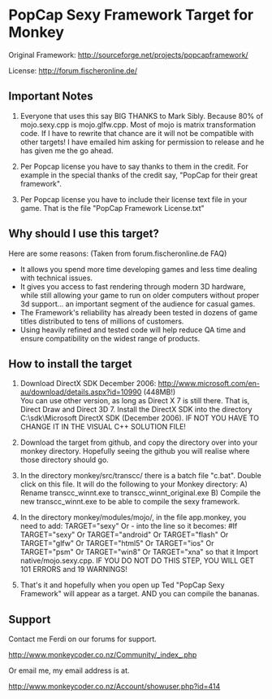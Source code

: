 PopCap Sexy Framework Target for Monkey
=======================================

Original Framework: http://sourceforge.net/projects/popcapframework/

License: http://forum.fischeronline.de/

Important Notes
---------------

1. Everyone that uses this say BIG THANKS to Mark Sibly.  Because 80% of mojo.sexy.cpp is mojo.glfw.cpp.  Most of mojo is matrix transformation code.  If I have to rewrite that chance are it will not be compatible with other targets!  I have emailed him asking for permission to release and he has given me the go ahead.

2. Per Popcap license you have to say thanks to them in the credit.  For example in the special thanks of the credit say, "PopCap for their great framework".

3. Per Popcap license you have to include their license text file in your game.  That is the file "PopCap Framework License.txt"

Why should I use this target? 
-----------------------------

Here are some reasons: (Taken from forum.fischeronline.de FAQ)
* It allows you spend more time developing games and less time dealing with technical issues.
* It gives you access to fast rendering through modern 3D hardware, while still allowing your game to run on older computers without proper 3d support... an important segment of the audience for casual games.
* The Framework's reliability has already been tested in dozens of game titles distributed to tens of millions of customers.
* Using heavily refined and tested code will help reduce QA time and ensure compatibility on the widest range of products.

How to install the target
-------------------------

1. Download DirectX SDK December 2006: http://www.microsoft.com/en-au/download/details.aspx?id=10990 (448MB!)  
You can use other version, as long as Direct X 7 is still there.  That is, Direct Draw and Direct 3D 7.  Install the DirectX SDK into the directory C:\sdk\Microsoft DirectX SDK (December 2006).  IF NOT YOU HAVE TO CHANGE IT IN THE VISUAL C++ SOLUTION FILE!

2. Download the target from github, and copy the directory over into your monkey directory.  Hopefully seeing the github you will realise where those directory should go.

3. In the directory monkey/src/transcc/ there is a batch file "c.bat".  Double click on this file.  It will do the following to your Monkey directory:
A) Rename transcc_winnt.exe to transcc_winnt_original.exe
B) Compile the new transcc_winnt.exe to be able to compile the sexy framework.

4. In the directory monkey/modules/mojo/, in the file app.monkey, you need to add:
TARGET="sexy" Or - into the line so it becomes:
\#If TARGET="sexy" Or TARGET="android" Or TARGET="flash" Or TARGET="glfw" Or TARGET="html5" Or TARGET="ios" Or TARGET="psm" Or TARGET="win8" Or TARGET="xna"
so that it Import native/mojo.sexy.cpp.  IF YOU DO NOT DO THIS STEP, YOU WILL GET 101 ERRORS and 19 WARNINGS! 

5. That's it and hopefully when you open up Ted "PopCap Sexy Framework" will appear as a target.  AND you can compile the bananas.

Support
-------

Contact me Ferdi on our forums for support.

http://www.monkeycoder.co.nz/Community/_index_.php

Or email me, my email address is at.

http://www.monkeycoder.co.nz/Account/showuser.php?id=414

      